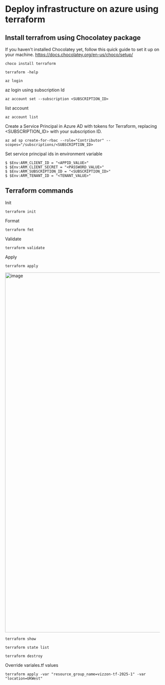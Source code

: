 # Deploy infrastructure on azure using terraform

## Install terrafrom using Chocolatey package  
If you haven't installed Chocolatey yet, follow this quick guide to set it up on your machine. https://docs.chocolatey.org/en-us/choco/setup/

```
choco install terraform
```

```
terraform -help
```

```
az login 
```

az login using subscription Id
```
az account set --subscription <SUBSCRIPTION_ID>
```

list account
```
az account list
```
Create a Service Principal in Azure AD with tokens for Terraform, replacing <SUBSCRIPTION_ID> with your subscription ID.

```
az ad sp create-for-rbac --role="Contributor" --scopes="/subscriptions/<SUBSCRIPTION_ID>
```
Set service principal ids in environment variable 

```
$ $Env:ARM_CLIENT_ID = "<APPID_VALUE>"
$ $Env:ARM_CLIENT_SECRET = "<PASSWORD_VALUE>"
$ $Env:ARM_SUBSCRIPTION_ID = "<SUBSCRIPTION_ID>"
$ $Env:ARM_TENANT_ID = "<TENANT_VALUE>"
```


## Terraform commands

Init
```
terraform init
```
Format
```
terraform fmt
```
Validate
```
terraform validate
```
Apply
```
terraform apply
```

<img width="1172" alt="image" src="https://github.com/user-attachments/assets/9738bd49-84cd-4c86-938c-bf805dfd3a5a" />


```
terraform show
```

```
terraform state list
```

```
terraform destroy
```

Override variales.tf values 
```
terraform apply -var "resource_group_name=vizzon-tf-2025-1" -var "location=UKWest"
```